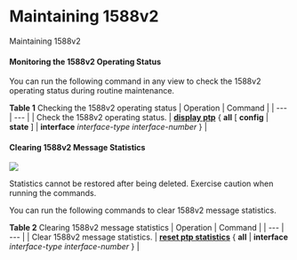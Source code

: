 Maintaining 1588v2
==================

Maintaining 1588v2

#### Monitoring the 1588v2 Operating Status

You can run the following command in any view to check the 1588v2 operating status during routine maintenance.

**Table 1** Checking the 1588v2 operating status
| Operation | Command |
| --- | --- |
| Check the 1588v2 operating status. | [**display ptp**](cmdqueryname=display+ptp) { **all** [ **config** | **state** ] | **interface** *interface-type* *interface-number* } |



#### Clearing 1588v2 Message Statistics

![](public_sys-resources/notice_3.0-en-us.png) 

Statistics cannot be restored after being deleted. Exercise caution when running the commands.

You can run the following commands to clear 1588v2 message statistics.

**Table 2** Clearing 1588v2 message statistics
| Operation | Command |
| --- | --- |
| Clear 1588v2 message statistics. | [**reset ptp statistics**](cmdqueryname=reset+ptp+statistics) { **all** | **interface** *interface-type* *interface-number* } |